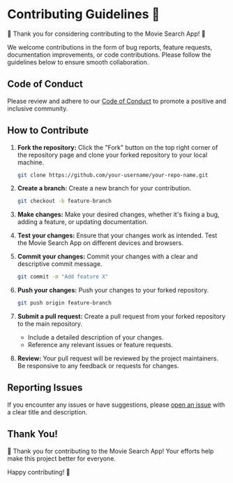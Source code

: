 # Contributing Guidelines 🤝

🎉 Thank you for considering contributing to the Movie Search App! 🚀

We welcome contributions in the form of bug reports, feature requests, documentation improvements, or code contributions. Please follow the guidelines below to ensure smooth collaboration.

## Code of Conduct

Please review and adhere to our [Code of Conduct](CODE_OF_CONDUCT.md) to promote a positive and inclusive community.

## How to Contribute

1. **Fork the repository:** Click the "Fork" button on the top right corner of the repository page and clone your forked repository to your local machine.

    ```bash
    git clone https://github.com/your-username/your-repo-name.git
    ```

2. **Create a branch:** Create a new branch for your contribution.

    ```bash
    git checkout -b feature-branch
    ```

3. **Make changes:** Make your desired changes, whether it's fixing a bug, adding a feature, or updating documentation.

4. **Test your changes:** Ensure that your changes work as intended. Test the Movie Search App on different devices and browsers.

5. **Commit your changes:** Commit your changes with a clear and descriptive commit message.

    ```bash
    git commit -m "Add feature X" 
    ```

6. **Push your changes:** Push your changes to your forked repository.

    ```bash
    git push origin feature-branch
    ```

7. **Submit a pull request:** Create a pull request from your forked repository to the main repository.

    - Include a detailed description of your changes.
    - Reference any relevant issues or feature requests.

8. **Review:** Your pull request will be reviewed by the project maintainers. Be responsive to any feedback or requests for changes.

## Reporting Issues

If you encounter any issues or have suggestions, please [open an issue](https://github.com/your-username/your-repo-name/issues) with a clear title and description.

## Thank You!

🙌 Thank you for contributing to the Movie Search App! Your efforts help make this project better for everyone.

Happy contributing! 🚀
